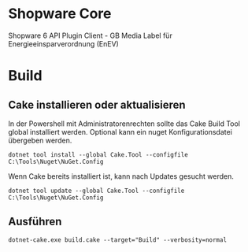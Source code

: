 # Shopware Core

Shopware 6 API Plugin Client - GB Media Label für Energieeinsparverordnung (EnEV)

# Build

## Cake installieren oder aktualisieren

In der Powershell mit Administratorenrechten sollte das Cake Build Tool global installiert werden. Optional kann ein nuget Konfigurationsdatei übergeben werden.

```
dotnet tool install --global Cake.Tool --configfile C:\Tools\Nuget\NuGet.Config
```

Wenn Cake bereits installiert ist, kann nach Updates gesucht werden.

```
dotnet tool update --global Cake.Tool --configfile C:\Tools\Nuget\NuGet.Config
```

## Ausführen

```
dotnet-cake.exe build.cake --target="Build" --verbosity=normal
```
